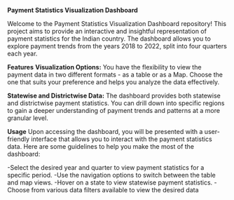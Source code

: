 **Payment Statistics Visualization Dashboard**

Welcome to the Payment Statistics Visualization Dashboard repository! This project aims to provide an interactive and insightful representation of payment statistics for the Indian country. The dashboard allows you to explore payment trends from the years 2018 to 2022, split into four quarters each year.

**Features**
**Visualization Options:** You have the flexibility to view the payment data in two different formats - as a table or as a Map. Choose the one that suits your preference and helps you analyze the data effectively.

**Statewise and Districtwise Data:** The dashboard provides both statewise and districtwise payment statistics. You can drill down into specific regions to gain a deeper understanding of payment trends and patterns at a more granular level.

**Usage**
Upon accessing the dashboard, you will be presented with a user-friendly interface that allows you to interact with the payment statistics data. Here are some guidelines to help you make the most of the dashboard:

-Select the desired year and quarter to view payment statistics for a specific period.
-Use the navigation options to switch between the table and  map views.
-Hover on a state to view statewise payment statistics.
-Choose from various data filters available to view the desired data
